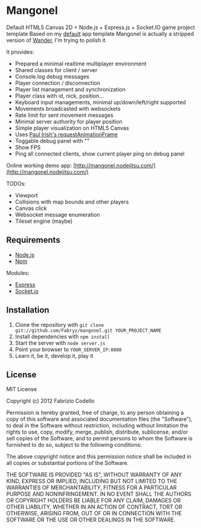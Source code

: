 Mangonel
======

Default HTML5 Canvas 2D + Node.js + Express.js + Socket.IO game project template
Based on my [default](https://github.com/Fabryz/default) app template
Mangonel is actually a stripped version of [Wander](https://github.com/Fabryz/wander), I'm trying to polish it

It provides:

* Prepared a minimal realtime multiplayer environment
* Shared classes for client / server
* Console.log debug messages
* Player connection / disconnection
* Player list management and synchronization
* Player class with id, nick, position...
* Keyboard input managements, minimal up/down/left/right supported
* Movements broadcasted with websockets
* Rate limit for sent movement messages
* Minimal server authority for player position
* Simple player visualization on HTML5 Canvas
* Uses [Paul Irish's requestAnimationFrame](http://paulirish.com/2011/requestanimationframe-for-smart-animating/)
* Toggable debug panel with "\"
* Show FPS
* Ping all connected clients, show current player ping on debug panel

Online working demo app: [http://mangonel.nodejitsu.com/](http://mangonel.nodejitsu.com/)

TODOs:

* Viewport
* Collisions with map bounds and other players
* Canvas click
* Websocket message enumeration
* Tileset engine (maybe)

Requirements
------------

* [Node.js](http://nodejs.org/)
* [Npm](http://npmjs.org/)

Modules:

* [Express](http://expressjs.com/)
* [Socket.io](http://socket.io/)

Installation
----------

1. Clone the repository with ``git clone git://github.com/Fabryz/mangonel.git YOUR_PROJECT_NAME``
2. Install dependencies with ``npm install``
3. Start the server with ``node server.js``
4. Point your browser to ``YOUR_SERVER_IP:8080``
5. Learn it, be it, develop it, play it

License
-------

MIT License

Copyright (c) 2012 Fabrizio Codello

Permission is hereby granted, free of charge, to any person obtaining
a copy of this software and associated documentation files (the
"Software"), to deal in the Software without restriction, including
without limitation the rights to use, copy, modify, merge, publish,
distribute, sublicense, and/or sell copies of the Software, and to
permit persons to whom the Software is furnished to do so, subject to
the following conditions:

The above copyright notice and this permission notice shall be
included in all copies or substantial portions of the Software.

THE SOFTWARE IS PROVIDED "AS IS", WITHOUT WARRANTY OF ANY KIND,
EXPRESS OR IMPLIED, INCLUDING BUT NOT LIMITED TO THE WARRANTIES OF
MERCHANTABILITY, FITNESS FOR A PARTICULAR PURPOSE AND
NONINFRINGEMENT. IN NO EVENT SHALL THE AUTHORS OR COPYRIGHT HOLDERS BE
LIABLE FOR ANY CLAIM, DAMAGES OR OTHER LIABILITY, WHETHER IN AN ACTION
OF CONTRACT, TORT OR OTHERWISE, ARISING FROM, OUT OF OR IN CONNECTION
WITH THE SOFTWARE OR THE USE OR OTHER DEALINGS IN THE SOFTWARE.